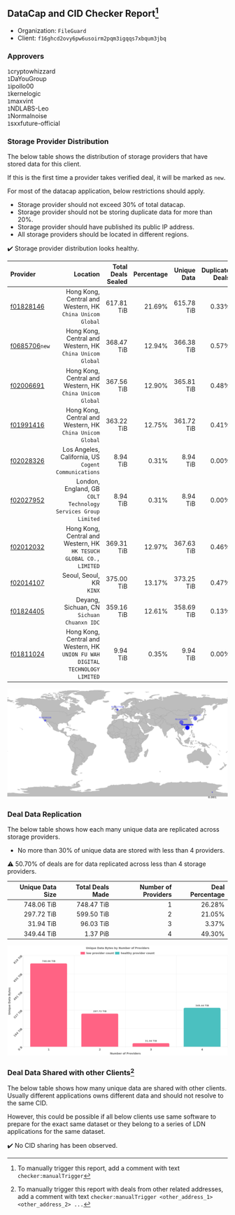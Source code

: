 ## DataCap and CID Checker Report[^1]
 - Organization: `FileGuard`
 - Client: `f16ghcd2ovy6pw6usoirm2pqm3igqqs7xbqum3jbq`
### Approvers
`1`cryptowhizzard<br/>`1`DaYouGroup<br/>`1`ipollo00<br/>`1`kernelogic<br/>`1`maxvint<br/>`1`NDLABS-Leo<br/>`1`Normalnoise<br/>`1`sxxfuture-official

### Storage Provider Distribution
The below table shows the distribution of storage providers that have stored data for this client.

If this is the first time a provider takes verified deal, it will be marked as `new`.

For most of the datacap application, below restrictions should apply.
 - Storage provider should not exceed 30% of total datacap.
 - Storage provider should not be storing duplicate data for more than 20%.
 - Storage provider should have published its public IP address.
 - All storage providers should be located in different regions.

✔️ Storage provider distribution looks healthy.

| Provider                                                  |                                                                         Location | Total Deals Sealed | Percentage | Unique Data | Duplicate Deals |
| :-------------------------------------------------------- | -------------------------------------------------------------------------------: | -----------------: | ---------: | ----------: | --------------: |
| [f01828146](https://filfox.info/en/address/f01828146)     |                     Hong Kong, Central and Western, HK<br/>`China Unicom Global` |         617.81 TiB |     21.69% |  615.78 TiB |           0.33% |
| [f0685706](https://filfox.info/en/address/f0685706)`new`  |                     Hong Kong, Central and Western, HK<br/>`China Unicom Global` |         368.47 TiB |     12.94% |  366.38 TiB |           0.57% |
| [f02006691](https://filfox.info/en/address/f02006691)     |                     Hong Kong, Central and Western, HK<br/>`China Unicom Global` |         367.56 TiB |     12.90% |  365.81 TiB |           0.48% |
| [f01991416](https://filfox.info/en/address/f01991416)     |                     Hong Kong, Central and Western, HK<br/>`China Unicom Global` |         363.22 TiB |     12.75% |  361.72 TiB |           0.41% |
| [f02028326](https://filfox.info/en/address/f02028326)     |                          Los Angeles, California, US<br/>`Cogent Communications` |           8.94 TiB |      0.31% |    8.94 TiB |           0.00% |
| [f02027952](https://filfox.info/en/address/f02027952)     |                 London, England, GB<br/>`COLT Technology Services Group Limited` |           8.94 TiB |      0.31% |    8.94 TiB |           0.00% |
| [f02012032](https://filfox.info/en/address/f02012032)     |           Hong Kong, Central and Western, HK<br/>`HK TESUCH GLOBAL CO., LIMITED` |         369.31 TiB |     12.97% |  367.63 TiB |           0.46% |
| [f02014107](https://filfox.info/en/address/f02014107)     |                                                      Seoul, Seoul, KR<br/>`KINX` |         375.00 TiB |     13.17% |  373.25 TiB |           0.47% |
| [f01824405](https://filfox.info/en/address/f01824405)     |                                    Deyang, Sichuan, CN<br/>`Sichuan Chuanxn IDC` |         359.16 TiB |     12.61% |  358.69 TiB |           0.13% |
| [f01811024](https://filfox.info/en/address/f01811024)     | Hong Kong, Central and Western, HK<br/>`UNION FU WAH DIGITAL TECHNOLOGY LIMITED` |           9.94 TiB |      0.35% |    9.94 TiB |           0.00% |

<img src="https://raw.githubusercontent.com/data-preservation-programs/filplus-checker-assets/main/filecoin-project/filecoin-plus-large-datasets/issues/1712/1697592587809.png"/>

### Deal Data Replication
The below table shows how each many unique data are replicated across storage providers.

- No more than 30% of unique data are stored with less than 4 providers.

⚠️ 50.70% of deals are for data replicated across less than 4 storage providers.

| Unique Data Size | Total Deals Made | Number of Providers | Deal Percentage |
| ---------------: | ---------------: | ------------------: | --------------: |
|       748.06 TiB |       748.47 TiB |                   1 |          26.28% |
|       297.72 TiB |       599.50 TiB |                   2 |          21.05% |
|        31.94 TiB |        96.03 TiB |                   3 |           3.37% |
|       349.44 TiB |         1.37 PiB |                   4 |          49.30% |

<img src="https://raw.githubusercontent.com/data-preservation-programs/filplus-checker-assets/main/filecoin-project/filecoin-plus-large-datasets/issues/1712/1697592588396.png"/>

### Deal Data Shared with other Clients[^3]
The below table shows how many unique data are shared with other clients.
Usually different applications owns different data and should not resolve to the same CID.

However, this could be possible if all below clients use same software to prepare for the exact same dataset or they belong to a series of LDN applications for the same dataset.

✔️ No CID sharing has been observed.

[^1]: To manually trigger this report, add a comment with text `checker:manualTrigger`

[^2]: Deals from those addresses are combined into this report as they are specified with `checker:manualTrigger`

[^3]: To manually trigger this report with deals from other related addresses, add a comment with text `checker:manualTrigger <other_address_1> <other_address_2> ...`
